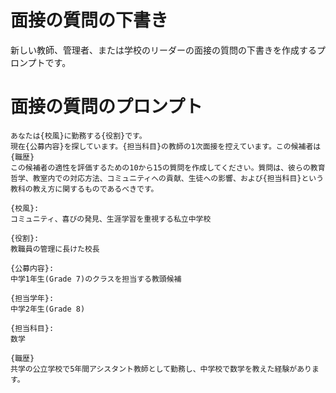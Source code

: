 # 面接の質問の下書き

新しい教師、管理者、または学校のリーダーの面接の質問の下書きを作成するプロンプトです。



# 面接の質問のプロンプト

```
あなたは{校風}に勤務する{役割}です。
現在{公募内容}を探しています。{担当科目}の教師の1次面接を控えています。この候補者は{職歴}
この候補者の適性を評価するための10から15の質問を作成してください。質問は、彼らの教育哲学、教室内での対応方法、コミュニティへの貢献、生徒への影響、および{担当科目}という教科の教え方に関するものであるべきです。

{校風}:
コミュニティ、喜びの発見、生涯学習を重視する私立中学校

{役割}:
教職員の管理に長けた校長

{公募内容}: 
中学1年生(Grade 7)のクラスを担当する教頭候補

{担当学年}:
中学2年生(Grade 8)

{担当科目}:
数学

{職歴}
共学の公立学校で5年間アシスタント教師として勤務し、中学校で数学を教えた経験があります。
```